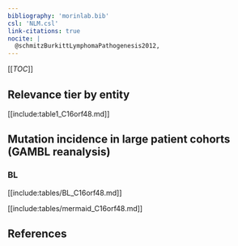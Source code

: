 ```yaml
---
bibliography: 'morinlab.bib'
csl: 'NLM.csl'
link-citations: true
nocite: |
  @schmitzBurkittLymphomaPathogenesis2012, 
---
```


[[_TOC_]]




## Relevance tier by entity

[[include:table1_C16orf48.md]]


## Mutation incidence in large patient cohorts (GAMBL reanalysis)

### BL
[[include:tables/BL_C16orf48.md]]

[[include:tables/mermaid_C16orf48.md]]

## References


